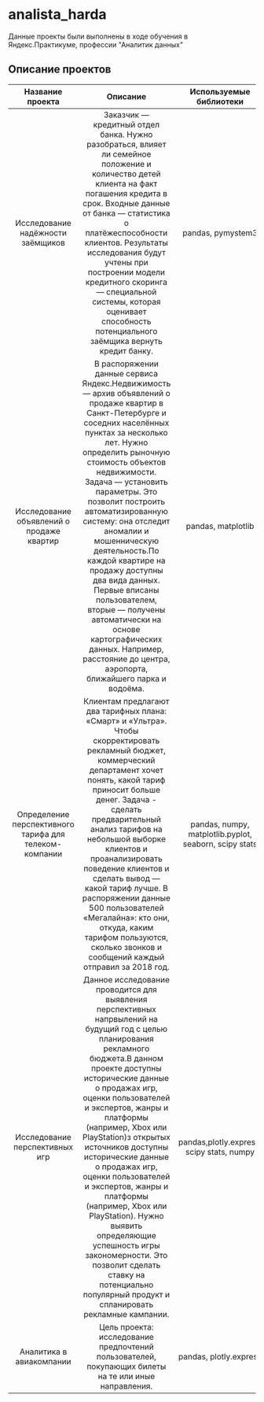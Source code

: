 # analista_harda
Данные проекты были выполнены в ходе обучения в Яндекс.Практикуме, профессии "Аналитик данных" 
##  Описание проектов
| Название проекта              | Описание           | Используемые библиотеки                    |
| :--------------------: | :---------------------: |:---------------------------:|
| Исследование надёжности заёмщиков | Заказчик — кредитный отдел банка. Нужно разобраться, влияет ли семейное положение и количество детей клиента на факт погашения кредита в срок. Входные данные от банка — статистика о платёжеспособности клиентов. Результаты исследования будут учтены при построении модели кредитного скоринга — специальной системы, которая оценивает способность потенциального заёмщика вернуть кредит банку. | pandas, pymystem3|
|Исследование объявлений о продаже квартир|В распоряжении данные сервиса Яндекс.Недвижимость — архив объявлений о продаже квартир в Санкт-Петербурге и соседних населённых пунктах за несколько лет. Нужно определить рыночную стоимость объектов недвижимости. Задача — установить параметры. Это позволит построить автоматизированную систему: она отследит аномалии и мошенническую деятельность.По каждой квартире на продажу доступны два вида данных. Первые вписаны пользователем, вторые — получены автоматически на основе картографических данных. Например, расстояние до центра, аэропорта, ближайшего парка и водоёма.|pandas, matplotlib|
|Определение перспективного тарифа для телеком-компании|Клиентам предлагают два тарифных плана: «Смарт» и «Ультра». Чтобы скорректировать рекламный бюджет, коммерческий департамент хочет понять, какой тариф приносит больше денег. Задача - сделать предварительный анализ тарифов на небольшой выборке клиентов и проанализировать поведение клиентов и сделать вывод — какой тариф лучше. В распоряжении данные 500 пользователей «Мегалайна»: кто они, откуда, каким тарифом пользуются, сколько звонков и сообщений каждый отправил за 2018 год. |pandas, numpy, matplotlib.pyplot, seaborn, scipy stats|
|Исследование перспективных игр| Данное исследование проводится для выявления перспективных напрвылений на будущий год с целью планирования рекламного бюджета.В данном проекте доступны исторические данные о продажах игр, оценки пользователей и экспертов, жанры и платформы (например, Xbox или PlayStation)з открытых источников доступны исторические данные о продажах игр, оценки пользователей и экспертов, жанры и платформы (например, Xbox или PlayStation). Нужно выявить определяющие успешность игры закономерности. Это позволит сделать ставку на потенциально популярный продукт и спланировать рекламные кампании.|pandas,plotly.express, scipy stats, numpy|
|Аналитика в авиакомпании|Цель проекта: исследование предпочтений пользователей, покупающих билеты на те или иные направления.|pandas, plotly.express|
